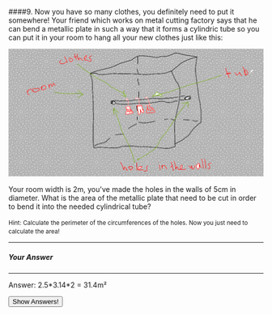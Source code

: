####9. Now you have so many clothes, you definitely need to put it somewhere! Your friend which works on metal cutting factory says that he can bend a metallic plate in such a way that it forms a cylindric tube so you can put it in your room to hang all your new clothes just like this:

![](room.png)

Your room width is 2m, you've made the holes in the walls of 5cm in diameter. What is the area of the metallic plate that need to be cut in order to bend it into the needed cylindrical tube?

<small><span class="gray">Hint</span>: Calculate the perimeter of the circumferences of the holes. Now you just need to calculate the area!</small>

---

##### Your Answer

>

>

>

>

>

>

>

>

---

<div class="answer hidden">
    Answer: 2.5*3.14*2 = 31.4m²
</div>

<button class="show-answers">Show Answers!</button>